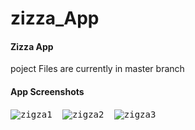 # zizza_App
#### Zizza App
poject Files are currently in master branch
#### App Screenshots
<kbd>![zigza1](https://user-images.githubusercontent.com/90906602/136983560-c5ed17dd-5ba4-4b6c-afea-86313476ed65.PNG)
</kbd>
&nbsp;&nbsp;<kbd>![zigza2](https://user-images.githubusercontent.com/90906602/136983616-2b9a5c40-0036-4f9e-934e-e706fbe7cea2.PNG)
</kbd>
&nbsp;&nbsp;<kbd>![zigza3](https://user-images.githubusercontent.com/90906602/136983755-68ecb4d4-659f-45c9-9486-d2c085894f25.PNG)</kbd>
